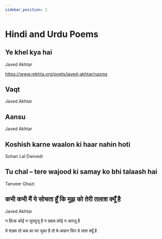 ```yaml
---
sidebar_position: 2
---
```


# Hindi and Urdu Poems

## Ye khel kya hai
Javed Akhtar

https://www.rekhta.org/poets/javed-akhtar/nazms


## Vaqt
Javed Akhtar

## Aansu
Javed Akhtar

## Koshish karne waalon ki haar nahin hoti
Sohan Lal Dwivedi

## Tu chal – tere wajood ki samay ko bhi talaash hai
Tanveer Ghazi

## कभी कभी मैं ये सोचता हूँ कि मुझ को तेरी तलाश क्यूँ है
Javed Akhtar

न फ़िक्र कोई न जुस्तुजू है न ख़्वाब कोई न आरज़ू है

ये शख़्स तो कब का मर चुका है तो बे-कफ़न फिर ये लाश क्यूँ है
